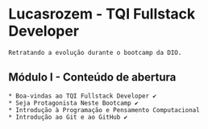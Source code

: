 # Lucasrozem - TQI Fullstack Developer 

	Retratando a evolução durante o bootcamp da DIO.

## Módulo I - Conteúdo de abertura
	
	* Boa-vindas ao TQI Fullstack Developer ✔
	* Seja Protagonista Neste Bootcamp ✔
	* Introdução à Programação e Pensamento Computacional
	* Introdução ao Git e ao GitHub ✔
	
